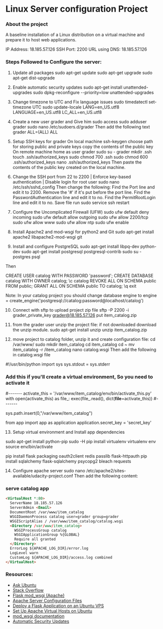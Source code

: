 # Linux Server configuration Project

### About the project
A baseline installation of a Linux distribution on a virtual machine and prepare it to host web applications.

IP Address: 18.185.57.126
SSH Port: 2200
URL using DNS: 18.185.57.126 

### Steps Followed to Configure the server:

1. Update all packages
sudo apt-get update
sudo apt-get upgrade
sudo apt-get dist-upgrade


2. Enable automatic security updates
sudo apt-get install unattended-upgrades
sudo dpkg-reconfigure --priority=low unattended-upgrades

3. Change timezone to UTC and Fix language issues
sudo timedatectl set-timezone UTC
sudo update-locale LANG=en_US.utf8 LANGUAGE=en_US.utf8 LC_ALL=en_US.utf8

4. Create a new user grader and Give him sudo access
sudo adduser grader
sudo nano /etc/sudoers.d/grader 
Then add the following text grader ALL=(ALL) ALL

5. Setup SSH keys for grader
On local machine ssh-keygen 
choose path for storing public and private keys
copy the contents of the public key
On remote machine home as user grader
sudo su - grader
mkdir .ssh
touch .ssh/authorized_keys 
sudo chmod 700 .ssh
sudo chmod 600 .ssh/authorized_keys 
nano .ssh/authorized_keys 
Then paste the contents of the public key created on the local machine.

6. Change the SSH port from 22 to 2200 | Enforce key-based authentication | Disable login for root user
sudo nano /etc/ssh/sshd_config
Then change the following:
Find the Port line and edit it to 2200. Remove the '#' if it's put before the port line.
Find the PasswordAuthentication line and edit it to no.
Find the PermitRootLogin line and edit it to no.
Save file
run sudo service ssh restart

7. Configure the Uncomplicated Firewall (UFW)
sudo ufw default deny incoming
sudo ufw default allow outgoing
sudo ufw allow 2200/tcp
sudo ufw allow www
sudo ufw allow ntp
sudo ufw enable

8. Install Apache2 and mod-wsgi for python2 and Git
sudo apt-get install apache2 libapache2-mod-wsgi git

9. Install and configure PostgreSQL
sudo apt-get install libpq-dev python-dev
sudo apt-get install postgresql postgresql-contrib
sudo su - postgres
psql


Then

CREATE USER catalog WITH PASSWORD 'password';
CREATE DATABASE catalog WITH OWNER catalog;
\c catalog
REVOKE ALL ON SCHEMA public FROM public;
GRANT ALL ON SCHEMA public TO catalog;
\q
exit


Note: In your catalog project you should change database engine to
engine = create_engine('postgresql://catalog:password@localhost/catalog')


10. Connect with sftp to upload project zip file
sftp -P 2200 -i grader_private_key grader@18.185.57.126 
put item_catalog.zip

11. from the grader user unzip the project file:
if not downloaded download the unzip module.
sudo apt-get install unzip
unzip item_catalog.zip

12. move project to catalog folder, unzip it and create configuration file:
cd /var/www/
sudo mkdir item_catalog
cd item_catalog
cd ~
mv item_catalog -r /item_catalog
nano catalog.wsgi
Then add the following in catalog.wsgi file

#!/usr/bin/python
import sys
sys.stdout = sys.stderr

### Add this if you'll create a virtual environment, So you need to activate it
#-------
activate_this = '/var/www/item_catalog/env/bin/activate_this.py'
with open(activate_this) as file_:
    exec(file_.read(), dict(__file__=activate_this))
#-------

sys.path.insert(0,"/var/www/item_catalog")

from app import app as application
application.secret_key = 'secret_key'


13. Setup virtual environment and Install app dependencies

sudo apt-get install python-pip
sudo -H pip install virtualenv
virtualenv env
source env/bin/activate

pip install flask packaging oauth2client redis passlib flask-httpauth
pip install sqlalchemy flask-sqlalchemy psycopg2 bleach requests

14. Configure apache server
sudo nano /etc/apache2/sites-available/udacity-project.conf
Then add the following content:

### serve catalog app
``` html
<VirtualHost *:80>
  ServerName 18.185.57.126
  ServerAdmin <Email>
  DocumentRoot /var/www/item_catalog
  WSGIDaemonProcess catalog user=grader group=grader
  WSGIScriptAlias / /var/www/item_catalog/catalog.wsgi
  <Directory /var/www/item_catalog>
    WSGIProcessGroup catalog
    WSGIApplicationGroup %{GLOBAL}
    Require all granted
  </Directory>
  ErrorLog ${APACHE_LOG_DIR}/error.log
  LogLevel warn
  CustomLog ${APACHE_LOG_DIR}/access.log combined
</VirtualHost>
```
### Resources:

* [Ask Ubuntu](https://askubuntu.com/)
* [Stack Overflow](https://stackoverflow.com/)
* [Flask mod_wsgi (Apache)](http://flask.pocoo.org/docs/0.12/deploying/mod_wsgi/)
* [Apache Server Configuration Files](https://httpd.apache.org/docs/current/configuring.html)
* [Deploy a Flask Application on an Ubuntu VPS](https://www.digitalocean.com/community/tutorials/how-to-deploy-a-flask-application-on-an-ubuntu-vps)
* [Set Up Apache Virtual Hosts on Ubuntu ](https://www.digitalocean.com/community/tutorials/how-to-set-up-apache-virtual-hosts-on-ubuntu-14-04-lts)
* [mod_wsgi documentation](https://modwsgi.readthedocs.io/en/develop/)
* [Automatic Security Updates](https://help.ubuntu.com/community/AutomaticSecurityUpdates#Using_the_.22unattended-upgrades.22_package)
